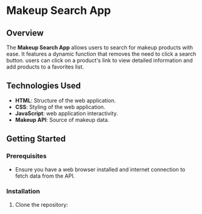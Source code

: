 # Makeup Search App

## Overview
The **Makeup Search App** allows users to search for makeup products with ease. It features a dynamic function that removes the need to click a search button. users can click on a product's link to view detailed information and add products to a favorites list.

## Technologies Used
- **HTML**: Structure of the web application.
- **CSS**: Styling of the web application.
- **JavaScript**: web application interactivity.
- **Makeup API**: Source of makeup data.

## Getting Started

### Prerequisites
- Ensure you have a web browser installed and internet connection to fetch data from the API.

### Installation
1. Clone the repository:
